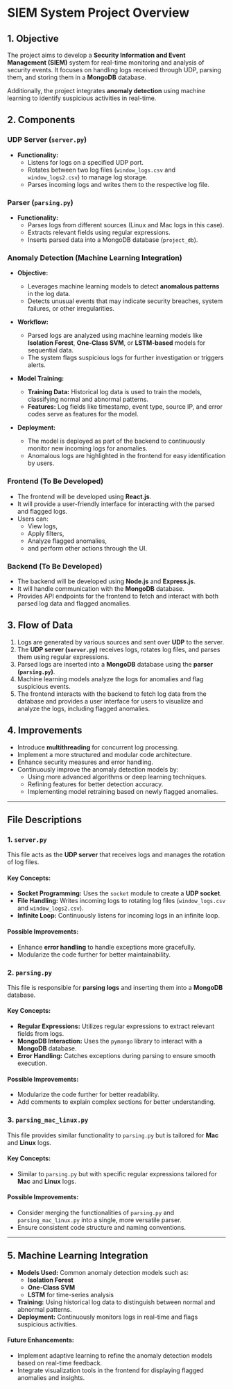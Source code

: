 # SIEM System Project Overview

## 1. Objective

The project aims to develop a **Security Information and Event Management (SIEM)** system for real-time monitoring and analysis of security events. It focuses on handling logs received through UDP, parsing them, and storing them in a **MongoDB** database.

Additionally, the project integrates **anomaly detection** using machine learning to identify suspicious activities in real-time.

## 2. Components

### UDP Server (`server.py`)
- **Functionality:**
  - Listens for logs on a specified UDP port.
  - Rotates between two log files (`window_logs.csv` and `window_logs2.csv`) to manage log storage.
  - Parses incoming logs and writes them to the respective log file.

### Parser (`parsing.py`)
- **Functionality:**
  - Parses logs from different sources (Linux and Mac logs in this case).
  - Extracts relevant fields using regular expressions.
  - Inserts parsed data into a MongoDB database (`project_db`).

### Anomaly Detection (Machine Learning Integration)
- **Objective:**
  - Leverages machine learning models to detect **anomalous patterns** in the log data.
  - Detects unusual events that may indicate security breaches, system failures, or other irregularities.
  
- **Workflow:**
  - Parsed logs are analyzed using machine learning models like **Isolation Forest**, **One-Class SVM**, or **LSTM-based** models for sequential data.
  - The system flags suspicious logs for further investigation or triggers alerts.
  
- **Model Training:**
  - **Training Data:** Historical log data is used to train the models, classifying normal and abnormal patterns.
  - **Features:** Log fields like timestamp, event type, source IP, and error codes serve as features for the model.

- **Deployment:**
  - The model is deployed as part of the backend to continuously monitor new incoming logs for anomalies.
  - Anomalous logs are highlighted in the frontend for easy identification by users.

### Frontend (To Be Developed)
- The frontend will be developed using **React.js**.
- It will provide a user-friendly interface for interacting with the parsed and flagged logs.
- Users can:
  - View logs,
  - Apply filters,
  - Analyze flagged anomalies,
  - and perform other actions through the UI.

### Backend (To Be Developed)
- The backend will be developed using **Node.js** and **Express.js**.
- It will handle communication with the **MongoDB** database.
- Provides API endpoints for the frontend to fetch and interact with both parsed log data and flagged anomalies.

## 3. Flow of Data
1. Logs are generated by various sources and sent over **UDP** to the server.
2. The **UDP server (`server.py`)** receives logs, rotates log files, and parses them using regular expressions.
3. Parsed logs are inserted into a **MongoDB** database using the **parser (`parsing.py`)**.
4. Machine learning models analyze the logs for anomalies and flag suspicious events.
5. The frontend interacts with the backend to fetch log data from the database and provides a user interface for users to visualize and analyze the logs, including flagged anomalies.

## 4. Improvements
- Introduce **multithreading** for concurrent log processing.
- Implement a more structured and modular code architecture.
- Enhance security measures and error handling.
- Continuously improve the anomaly detection models by:
  - Using more advanced algorithms or deep learning techniques.
  - Refining features for better detection accuracy.
  - Implementing model retraining based on newly flagged anomalies.

---

## File Descriptions

### 1. `server.py`
This file acts as the **UDP server** that receives logs and manages the rotation of log files.

#### Key Concepts:
- **Socket Programming:** Uses the `socket` module to create a **UDP socket**.
- **File Handling:** Writes incoming logs to rotating log files (`window_logs.csv` and `window_logs2.csv`).
- **Infinite Loop:** Continuously listens for incoming logs in an infinite loop.

#### Possible Improvements:
- Enhance **error handling** to handle exceptions more gracefully.
- Modularize the code further for better maintainability.

### 2. `parsing.py`
This file is responsible for **parsing logs** and inserting them into a **MongoDB** database.

#### Key Concepts:
- **Regular Expressions:** Utilizes regular expressions to extract relevant fields from logs.
- **MongoDB Interaction:** Uses the `pymongo` library to interact with a **MongoDB** database.
- **Error Handling:** Catches exceptions during parsing to ensure smooth execution.

#### Possible Improvements:
- Modularize the code further for better readability.
- Add comments to explain complex sections for better understanding.

### 3. `parsing_mac_linux.py`
This file provides similar functionality to `parsing.py` but is tailored for **Mac** and **Linux** logs.

#### Key Concepts:
- Similar to `parsing.py` but with specific regular expressions tailored for **Mac** and **Linux** logs.

#### Possible Improvements:
- Consider merging the functionalities of `parsing.py` and `parsing_mac_linux.py` into a single, more versatile parser.
- Ensure consistent code structure and naming conventions.

---

## 5. Machine Learning Integration

- **Models Used:** Common anomaly detection models such as:
  - **Isolation Forest**
  - **One-Class SVM**
  - **LSTM** for time-series analysis
- **Training:** Using historical log data to distinguish between normal and abnormal patterns.
- **Deployment:** Continuously monitors logs in real-time and flags suspicious activities.

#### Future Enhancements:
- Implement adaptive learning to refine the anomaly detection models based on real-time feedback.
- Integrate visualization tools in the frontend for displaying flagged anomalies and insights.
